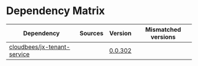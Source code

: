# Dependency Matrix

Dependency | Sources | Version | Mismatched versions
---------- | ------- | ------- | -------------------
[cloudbees/jx-tenant-service](https://github.com/cloudbees/jx-tenant-service) |  | [0.0.302](https://github.com/cloudbees/jx-tenant-service/releases/tag/v0.0.302) | 
